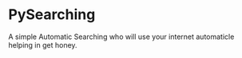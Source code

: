 # PySearching
 A simple Automatic Searching who will use your internet automaticle helping in get honey.
